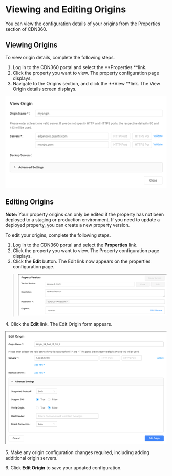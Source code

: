 <!--?xml version="1.0" encoding="utf-8"?-->

# Viewing and Editing Origins

You can view the configuration details of your origins from the Properties section of CDN360.

## Viewing Origins

To view origin details, complete the following steps.

1. Log in to the CDN360 portal and select the **Properties **link.
2. Click the property you want to view. The property configuration page displays.
3. Navigate to the Origins section, and click the **View **link. The View Origin details screen displays.

<!-- -->

![null](<../Resources/Images/origin_remove.png>)

## Editing Origins

**Note:** Your property origins can only be edited if the property has not been deployed to a staging or production environment. If you need to update a deployed property, you can create a new property version.

To edit your origins, complete the following steps.

1. Log in to the CDN360 portal and select the **Properties** link.
2. Click the property you want to view. The Property configuration page displays.
3. Click the **Edit** button. The Edit link now appears on the properties configuration page.

<!-- -->

> ![null](<../Resources/Images/origins/origin5.png>)

4\. Click the **Edit** link. The Edit Origin form appears.

![null](<../Resources/Images/origins/origin6.png>)

5\. Make any origin configuration changes required, including adding additional origin servers.

6\. Click **Edit Origin** to save your updated configuration.

